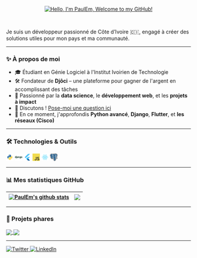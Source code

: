 <p align="center">
  <a href="https://github.com/ZieTech-dev">
    <img width="80%" alt="Hello, I'm PaulEm, Welcome to my GitHub!" src="https://user-images.githubusercontent.com/placeholder/your-banner.png" />
  </a>
</p>

<br />

Je suis un développeur passionné de Côte d’Ivoire 🇨🇮, engagé à créer des solutions utiles pour mon pays et ma communauté.

---

### ✨ À propos de moi

- 🎓 Étudiant en Génie Logiciel à l'Institut Ivoirien de Technologie
- 🛠️ Fondateur de **Djôci** – une plateforme pour gagner de l'argent en accomplissant des tâches
- 🔬 Passionné par la **data science**, le **développement web**, et les **projets à impact**
- 💬 Discutons ! [Pose-moi une question ici](https://github.com/ZieTech-dev/ZieTech-dev/issues)
- 🌱 En ce moment, j'approfondis **Python avancé**, **Django**, **Flutter**, et **les réseaux (Cisco)**

---

### 🛠️ Technologies & Outils

<code><img height="20" alt="python" src="https://raw.githubusercontent.com/github/explore/master/topics/python/python.png"></code>
<code><img height="20" alt="django" src="https://raw.githubusercontent.com/github/explore/master/topics/django/django.png"></code>
<code><img height="20" alt="flutter" src="https://raw.githubusercontent.com/github/explore/master/topics/flutter/flutter.png"></code>
<code><img height="20" alt="javascript" src="https://raw.githubusercontent.com/github/explore/master/topics/javascript/javascript.png"></code>
<code><img height="20" alt="react" src="https://raw.githubusercontent.com/github/explore/master/topics/react/react.png"></code>
<code><img height="20" alt="postgresql" src="https://raw.githubusercontent.com/github/explore/master/topics/postgresql/postgresql.png"></code>

---

### 📊 Mes statistiques GitHub

| <a href="https://github.com/anuraghazra/github-readme-stats"><img align="center" src="https://github-readme-stats.vercel.app/api?username=ZieTech-dev&show_icons=true&include_all_commits=true&theme=radical&hide_border=true" alt="PaulEm's github stats" /></a> | <a href="https://github.com/anuraghazra/github-readme-stats"><img align="center" src="https://github-readme-stats.vercel.app/api/top-langs/?username=ZieTech-dev&layout=compact&theme=radical&hide_border=true" /></a> |
| ------------- | ------------- |

---

### 📌 Projets phares

<a href="https://github.com/ZieTech-dev/Dj-ci">
  <img align="center" src="https://github-readme-stats.vercel.app/api/pin/?username=ZieTech-dev&repo=Dj-ci&theme=radical" />
</a>
<a href="https://github.com/ZieTech-dev/election-rfid">
  <img align="center" src="https://github-readme-stats.vercel.app/api/pin/?username=ZieTech-dev&repo=election-rfid&theme=radical" />
</a>

---

<p align="left">
  <a href="https://twitter.com/ton_twitter">
    <img alt="Twitter" width="22px" src="https://raw.githubusercontent.com/anuraghazra/anuraghazra/master/assets/twitter.svg" />
  </a>
  <a href="https://linkedin.com/in/ton_linkedin">
    <img alt="LinkedIn" width="22px" src="https://cdn-icons-png.flaticon.com/512/174/174857.png" />
  </a>
</p>

